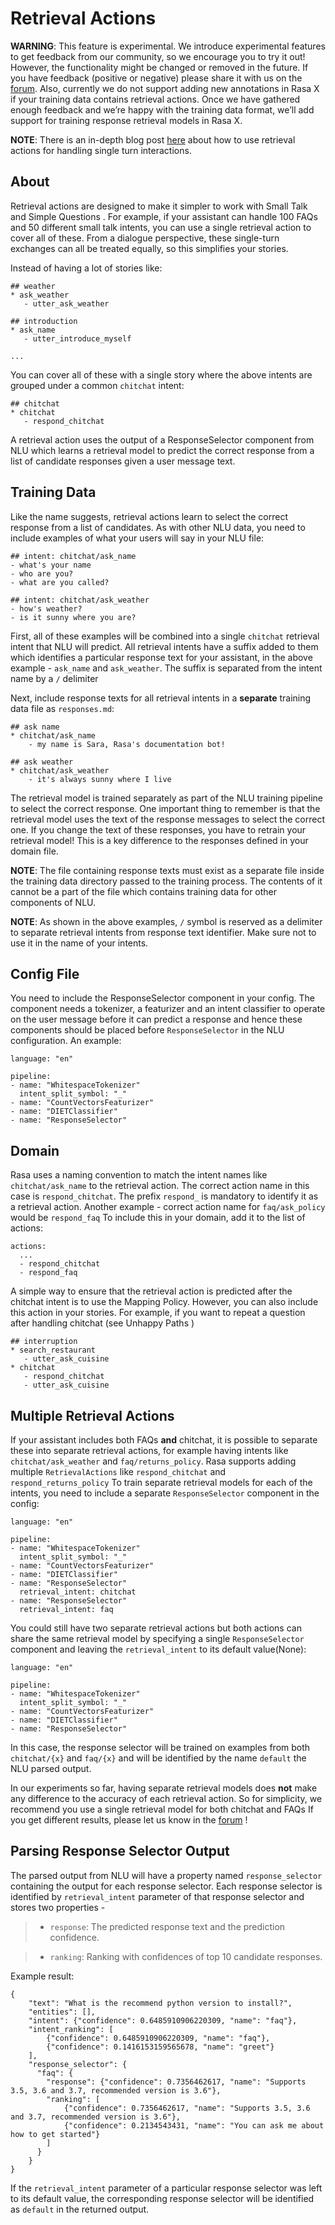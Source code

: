 # Retrieval Actions

**WARNING**: This feature is experimental.
We introduce experimental features to get feedback from our community, so we encourage you to try it out!
However, the functionality might be changed or removed in the future.
If you have feedback (positive or negative) please share it with us on the [forum](https://forum.rasa.com).
Also, currently we do not support adding new annotations in Rasa X if your training data contains retrieval actions.
Once we have gathered enough feedback and we’re happy with the training data format, we’ll add support for training response retrieval models in Rasa X.

**NOTE**: There is an in-depth blog post [here](https://blog.rasa.com/response-retrieval-models/) about how to use retrieval
actions for handling single turn interactions.

## About

Retrieval actions are designed to make it simpler to work with Small Talk and Simple Questions .
For example, if your assistant can handle 100 FAQs and 50 different small talk intents, you can use a single retrieval
action to cover all of these.
From a dialogue perspective, these single-turn exchanges can all be treated equally, so this simplifies your stories.

Instead of having a lot of stories like:

```
## weather
* ask_weather
   - utter_ask_weather

## introduction
* ask_name
   - utter_introduce_myself

...
```

You can cover all of these with a single story where the above intents are grouped under a common `chitchat` intent:

```
## chitchat
* chitchat
   - respond_chitchat
```

A retrieval action uses the output of a ResponseSelector component from NLU which learns a
retrieval model to predict the correct response from a list of candidate responses given a user message text.

## Training Data

Like the name suggests, retrieval actions learn to select the correct response from a list of candidates.
As with other NLU data, you need to include examples of what your users will say in your NLU file:

```
## intent: chitchat/ask_name
- what's your name
- who are you?
- what are you called?

## intent: chitchat/ask_weather
- how's weather?
- is it sunny where you are?
```

First, all of these examples will be combined into a single `chitchat` retrieval intent that NLU will predict.
All retrieval intents have a suffix added to them which identifies a particular response text for your assistant, in the
above example - `ask_name` and `ask_weather`. The suffix is separated from the intent name by a `/` delimiter

Next, include response texts for all retrieval intents in a **separate** training data file as `responses.md`:

```
## ask name
* chitchat/ask_name
    - my name is Sara, Rasa's documentation bot!

## ask weather
* chitchat/ask_weather
    - it's always sunny where I live
```

The retrieval model is trained separately as part of the NLU training pipeline to select the correct response.
One important thing to remember is that the retrieval model uses the text of the response messages
to select the correct one. If you change the text of these responses, you have to retrain your retrieval model!
This is a key difference to the responses defined in your domain file.

**NOTE**: The file containing response texts must exist as a separate file inside the training data directory passed
to the training process. The contents of it cannot be a part of the file which contains training data for other
components of NLU.

**NOTE**: As shown in the above examples, `/` symbol is reserved as a delimiter to separate retrieval intents from response text identifier. Make sure not to
use it in the name of your intents.

## Config File

You need to include the ResponseSelector component in your config. The component needs a tokenizer, a featurizer and an
intent classifier to operate on the user message before it can predict a response and hence these
components should be placed before `ResponseSelector` in the NLU configuration. An example:

```
language: "en"

pipeline:
- name: "WhitespaceTokenizer"
  intent_split_symbol: "_"
- name: "CountVectorsFeaturizer"
- name: "DIETClassifier"
- name: "ResponseSelector"
```

## Domain

Rasa uses a naming convention to match the intent names like `chitchat/ask_name`
to the retrieval action.
The correct action name in this case is `respond_chitchat`. The prefix `respond_` is mandatory to identify it as a
retrieval action. Another example - correct action name for `faq/ask_policy` would be `respond_faq`
To include this in your domain, add it to the list of actions:

```
actions:
  ...
  - respond_chitchat
  - respond_faq
```

A simple way to ensure that the retrieval action is predicted after the chitchat
intent is to use the Mapping Policy.
However, you can also include this action in your stories.
For example, if you want to repeat a question after handling chitchat
(see Unhappy Paths )

```
## interruption
* search_restaurant
   - utter_ask_cuisine
* chitchat
   - respond_chitchat
   - utter_ask_cuisine
```

## Multiple Retrieval Actions

If your assistant includes both FAQs **and** chitchat, it is possible to
separate these into separate retrieval actions, for example having intents
like `chitchat/ask_weather` and `faq/returns_policy`.
Rasa supports adding multiple `RetrievalActions` like `respond_chitchat` and `respond_returns_policy`
To train separate retrieval models for each of the intents, you need to include a separate `ResponseSelector`
component in the config:

```
language: "en"

pipeline:
- name: "WhitespaceTokenizer"
  intent_split_symbol: "_"
- name: "CountVectorsFeaturizer"
- name: "DIETClassifier"
- name: "ResponseSelector"
  retrieval_intent: chitchat
- name: "ResponseSelector"
  retrieval_intent: faq
```

You could still have two separate retrieval actions but both actions can share the same retrieval model by specifying a single `ResponseSelector` component and leaving the `retrieval_intent` to its default value(None):

```
language: "en"

pipeline:
- name: "WhitespaceTokenizer"
  intent_split_symbol: "_"
- name: "CountVectorsFeaturizer"
- name: "DIETClassifier"
- name: "ResponseSelector"
```

In this case, the response selector will be trained on examples from both `chitchat/{x}` and `faq/{x}` and will be
identified by the name `default` the NLU parsed output.

In our experiments so far, having separate retrieval models does **not** make any difference to the accuracy of each
retrieval action. So for simplicity, we recommend you use a single retrieval
model for both chitchat and FAQs
If you get different results, please let us know in the [forum](https://forum.rasa.com) !

## Parsing Response Selector Output

The parsed output from NLU will have a property named `response_selector` containing the output for
each response selector. Each response selector is identified by `retrieval_intent` parameter of that response selector
and stores two properties -

> 
> * `response`: The predicted response text and the prediction confidence.


> * `ranking`: Ranking with confidences of top 10 candidate responses.

Example result:

```
{
    "text": "What is the recommend python version to install?",
    "entities": [],
    "intent": {"confidence": 0.6485910906220309, "name": "faq"},
    "intent_ranking": [
        {"confidence": 0.6485910906220309, "name": "faq"},
        {"confidence": 0.1416153159565678, "name": "greet"}
    ],
    "response_selector": {
      "faq": {
        "response": {"confidence": 0.7356462617, "name": "Supports 3.5, 3.6 and 3.7, recommended version is 3.6"},
        "ranking": [
            {"confidence": 0.7356462617, "name": "Supports 3.5, 3.6 and 3.7, recommended version is 3.6"},
            {"confidence": 0.2134543431, "name": "You can ask me about how to get started"}
        ]
      }
    }
}
```

If the `retrieval_intent` parameter of a particular response selector was left to its default value,
the corresponding response selector will be identified as `default` in the returned output.
